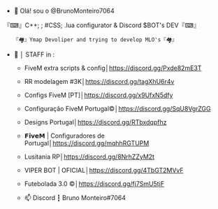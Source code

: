 - 👋 Olá! sou o @BrunoMonteiro7064

『⌨』C++; <HTML>; #CSS; .lua configurator & Discord $BOT's DEV『⌨』 
        
       『🏘』Ymap Devoliper and trying to develop MLO's『🏘』

- 👀 │ STAFF in :
   - FiveM extra scripts & config│https://discord.gg/Pxde82mE3T

   - RR modelagem #3K│https://discord.gg/tagXhU6r4v

   - Configs FiveM [PT]│https://discord.gg/x9UfxN5dfy
   
   - Configuração FiveM Portugal©│https://discord.gg/SqU8VgrZGG

   - Designs Portugal│https://discord.gg/RTbxdqpfhz

   - 𝗙𝗶𝘃𝗲𝗠 | Configuradores de Portugal│https://discord.gg/mqhhRGTUPM

   - Lusitania RP│https://discord.gg/8NrhZZyM2t

   - VIPER BOT | OFICIAL│https://discord.gg/4TbGT2MVvF

   - Futebolada 3.0 ©│https://discord.gg/fj7SmU5tjF



   - 📫 Discord ┇ Bruno Monteiro#7064
